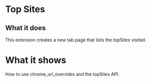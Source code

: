 # Top Sites

## What it does

This extension creates a new tab page that lists the topSites visited.

# What it shows

How to use chrome_url_overrides and the topSites API.

